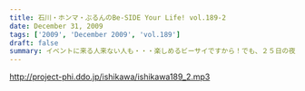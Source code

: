 ```yaml
---
title: 石川・ホンマ・ぶるんのBe-SIDE Your Life! vol.189-2
date: December 31, 2009
tags: ['2009', 'December 2009', 'vol.189']
draft: false
summary: イベントに来る人来ない人も・・・楽しめるビーサイですから！でも、２５日の夜にかけて余力があったら是非とも歌舞伎町に飛び出そう～～～。とはいっても準備に追われる人々のお話が続く。NAMAE
---
```


http://project-phi.ddo.jp/ishikawa/ishikawa189_2.mp3